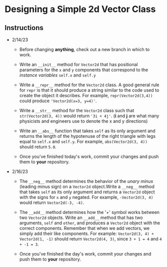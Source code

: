 # Designing a Simple 2d Vector Class

## Instructions

- 2/14/23
    - Before changing **anything**, check out a new branch in which to work.

    - Write an `__init__` method for `Vector2d` that has positional parameters for the `x` and `y` components that correspond to the *instance variables* `self.x` and `self.y`

    - Write a `__repr__` method for the `Vector2d` class. A good general rule for `repr` is that it should produce a string similar to the code used to create the object it describes. For example, `repr(Vector2d(3,4))` could produce `'Vector2d(x=3, y=4)'`.

    - Write a `__str__` method for the `Vector2d` class such that `str(Vector2d(3, 4))` would return `'3i + 4j'`. (**i** and **j** are what many physicists and engineers use to denote the x and y directions)

    - Write an `__abs__` function that takes `self` as its only argument and returns the length of the hypotenuse of the right triangle with legs equal to `self.x` and `self.y`. For example, `abs(Vector2d(3, 4))` should return `5.0`.

    - Once you've finished today's work, commit your changes and push them to **your** repository.

- 2/16/23

    - The `__neg__` method determines the behavior of the *unary minus* (leading minus sign) on a `Vector2d` object.Write a `__neg__` method that takes `self` as its only argument and returns a `Vector2d` object with the signs for `x` and `y` negated. For example, `-Vector2d(3, 4)` would return `Vector2d(-3, -4)`.

    - The `__add__` method determines how the '+' symbol works between two `Vector2d` objects. Write an `__add__` method that has two arguments, `self` and `other`, and produces a `Vector2d` object with the correct components. Remember that when we add vectors, we simply add their like components. For example: `Vector2d(3, 4) + Vector2d(1, -1)` should return `Vector2d(4, 3)`, since `3 + 1 = 4` and `4 + -1 = 3`.

    - Once you've finished the day's work, commit your changes and push them to **your** repository.
